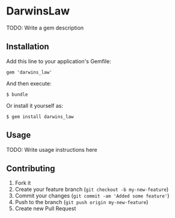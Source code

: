 # DarwinsLaw

TODO: Write a gem description

## Installation

Add this line to your application's Gemfile:

    gem 'darwins_law'

And then execute:

    $ bundle

Or install it yourself as:

    $ gem install darwins_law

## Usage

TODO: Write usage instructions here

## Contributing

1. Fork it
2. Create your feature branch (`git checkout -b my-new-feature`)
3. Commit your changes (`git commit -am 'Added some feature'`)
4. Push to the branch (`git push origin my-new-feature`)
5. Create new Pull Request

